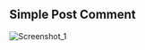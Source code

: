 ## Simple Post Comment

![Screenshot_1](https://user-images.githubusercontent.com/108706482/177236144-02119421-0f0c-46a4-9f85-1874e5f36fc6.png)

